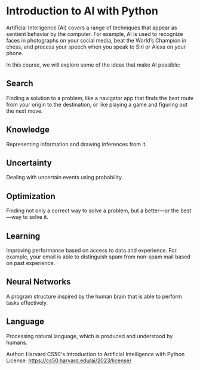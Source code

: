 # Introduction to AI with Python

Artificial Intelligence (AI) covers a range of techniques that appear as sentient behavior by the computer. For example, AI is used to recognize faces in photographs on your social media, beat the World’s Champion in chess, and process your speech when you speak to Siri or Alexa on your phone.

In this course, we will explore some of the ideas that make AI possible:

## Search

Finding a solution to a problem, like a navigator app that finds the best route from your origin to the destination, or like playing a game and figuring out the next move.

## Knowledge

Representing information and drawing inferences from it.

## Uncertainty

Dealing with uncertain events using probability.

## Optimization

Finding not only a correct way to solve a problem, but a better—or the best—way to solve it.

## Learning

Improving performance based on access to data and experience. For example, your email is able to distinguish spam from non-spam mail based on past experience.

## Neural Networks

A program structure inspired by the human brain that is able to perform tasks effectively.

## Language

Processing natural language, which is produced and understood by humans.

Author: Harvard CS50's Introduction to Artificial Intelligence with Python
License: https://cs50.harvard.edu/ai/2023/license/
